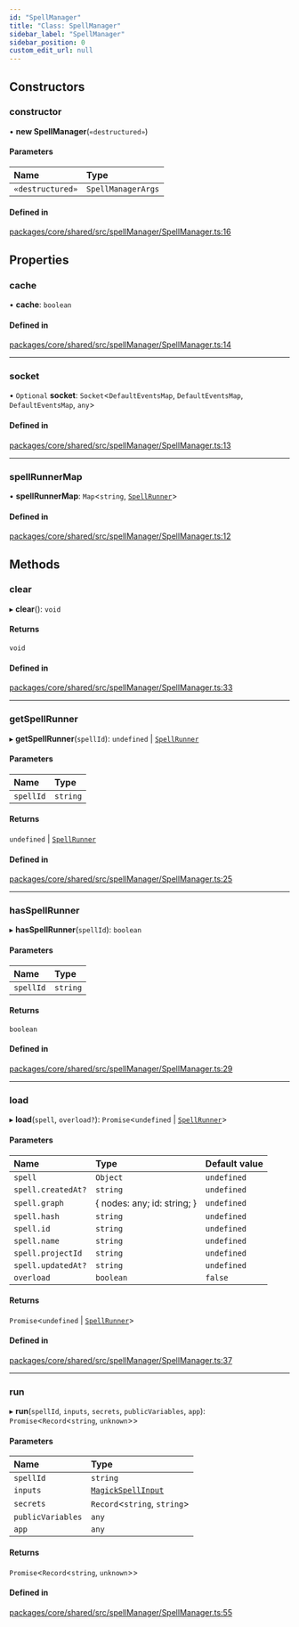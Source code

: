 ```yaml
---
id: "SpellManager"
title: "Class: SpellManager"
sidebar_label: "SpellManager"
sidebar_position: 0
custom_edit_url: null
---
```


## Constructors

### constructor

• **new SpellManager**(`«destructured»`)

#### Parameters

| Name | Type |
| :------ | :------ |
| `«destructured»` | `SpellManagerArgs` |

#### Defined in

[packages/core/shared/src/spellManager/SpellManager.ts:16](https://github.com/Oneirocom/Magick/blob/c560ff45/packages/core/shared/src/spellManager/SpellManager.ts#L16)

## Properties

### cache

• **cache**: `boolean`

#### Defined in

[packages/core/shared/src/spellManager/SpellManager.ts:14](https://github.com/Oneirocom/Magick/blob/c560ff45/packages/core/shared/src/spellManager/SpellManager.ts#L14)

___

### socket

• `Optional` **socket**: `Socket`<`DefaultEventsMap`, `DefaultEventsMap`, `DefaultEventsMap`, `any`\>

#### Defined in

[packages/core/shared/src/spellManager/SpellManager.ts:13](https://github.com/Oneirocom/Magick/blob/c560ff45/packages/core/shared/src/spellManager/SpellManager.ts#L13)

___

### spellRunnerMap

• **spellRunnerMap**: `Map`<`string`, [`SpellRunner`](SpellRunner.md)\>

#### Defined in

[packages/core/shared/src/spellManager/SpellManager.ts:12](https://github.com/Oneirocom/Magick/blob/c560ff45/packages/core/shared/src/spellManager/SpellManager.ts#L12)

## Methods

### clear

▸ **clear**(): `void`

#### Returns

`void`

#### Defined in

[packages/core/shared/src/spellManager/SpellManager.ts:33](https://github.com/Oneirocom/Magick/blob/c560ff45/packages/core/shared/src/spellManager/SpellManager.ts#L33)

___

### getSpellRunner

▸ **getSpellRunner**(`spellId`): `undefined` \| [`SpellRunner`](SpellRunner.md)

#### Parameters

| Name | Type |
| :------ | :------ |
| `spellId` | `string` |

#### Returns

`undefined` \| [`SpellRunner`](SpellRunner.md)

#### Defined in

[packages/core/shared/src/spellManager/SpellManager.ts:25](https://github.com/Oneirocom/Magick/blob/c560ff45/packages/core/shared/src/spellManager/SpellManager.ts#L25)

___

### hasSpellRunner

▸ **hasSpellRunner**(`spellId`): `boolean`

#### Parameters

| Name | Type |
| :------ | :------ |
| `spellId` | `string` |

#### Returns

`boolean`

#### Defined in

[packages/core/shared/src/spellManager/SpellManager.ts:29](https://github.com/Oneirocom/Magick/blob/c560ff45/packages/core/shared/src/spellManager/SpellManager.ts#L29)

___

### load

▸ **load**(`spell`, `overload?`): `Promise`<`undefined` \| [`SpellRunner`](SpellRunner.md)\>

#### Parameters

| Name | Type | Default value |
| :------ | :------ | :------ |
| `spell` | `Object` | `undefined` |
| `spell.createdAt?` | `string` | `undefined` |
| `spell.graph` | { nodes: any; id: string; } | `undefined` |
| `spell.hash` | `string` | `undefined` |
| `spell.id` | `string` | `undefined` |
| `spell.name` | `string` | `undefined` |
| `spell.projectId` | `string` | `undefined` |
| `spell.updatedAt?` | `string` | `undefined` |
| `overload` | `boolean` | `false` |

#### Returns

`Promise`<`undefined` \| [`SpellRunner`](SpellRunner.md)\>

#### Defined in

[packages/core/shared/src/spellManager/SpellManager.ts:37](https://github.com/Oneirocom/Magick/blob/c560ff45/packages/core/shared/src/spellManager/SpellManager.ts#L37)

___

### run

▸ **run**(`spellId`, `inputs`, `secrets`, `publicVariables`, `app`): `Promise`<`Record`<`string`, `unknown`\>\>

#### Parameters

| Name | Type |
| :------ | :------ |
| `spellId` | `string` |
| `inputs` | [`MagickSpellInput`](../#magickspellinput) |
| `secrets` | `Record`<`string`, `string`\> |
| `publicVariables` | `any` |
| `app` | `any` |

#### Returns

`Promise`<`Record`<`string`, `unknown`\>\>

#### Defined in

[packages/core/shared/src/spellManager/SpellManager.ts:55](https://github.com/Oneirocom/Magick/blob/c560ff45/packages/core/shared/src/spellManager/SpellManager.ts#L55)
